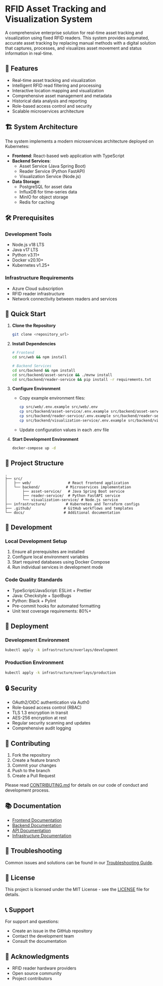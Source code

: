 # RFID Asset Tracking and Visualization System

A comprehensive enterprise solution for real-time asset tracking and visualization using fixed RFID readers. This system provides automated, accurate asset tracking by replacing manual methods with a digital solution that captures, processes, and visualizes asset movement and status information in real-time.

## 🚀 Features

- Real-time asset tracking and visualization
- Intelligent RFID read filtering and processing
- Interactive location mapping and visualization
- Comprehensive asset management and metadata
- Historical data analysis and reporting
- Role-based access control and security
- Scalable microservices architecture

## 🏗️ System Architecture

The system implements a modern microservices architecture deployed on Kubernetes:

- **Frontend**: React-based web application with TypeScript
- **Backend Services**: 
  - Asset Service (Java Spring Boot)
  - Reader Service (Python FastAPI)
  - Visualization Service (Node.js)
- **Data Storage**:
  - PostgreSQL for asset data
  - InfluxDB for time-series data
  - MinIO for object storage
  - Redis for caching

## 🛠️ Prerequisites

### Development Tools
- Node.js v18 LTS
- Java v17 LTS
- Python v3.11+
- Docker v20.10+
- Kubernetes v1.25+

### Infrastructure Requirements
- Azure Cloud subscription
- RFID reader infrastructure
- Network connectivity between readers and services

## 🚦 Quick Start

1. **Clone the Repository**
   ```bash
   git clone <repository_url>
   ```

2. **Install Dependencies**
   ```bash
   # Frontend
   cd src/web && npm install

   # Backend Services
   cd src/backend && npm install
   cd src/backend/asset-service && ./mvnw install
   cd src/backend/reader-service && pip install -r requirements.txt
   ```

3. **Configure Environment**
   - Copy example environment files:
     ```bash
     cp src/web/.env.example src/web/.env
     cp src/backend/asset-service/.env.example src/backend/asset-service/.env
     cp src/backend/reader-service/.env.example src/backend/reader-service/.env
     cp src/backend/visualization-service/.env.example src/backend/visualization-service/.env
     ```
   - Update configuration values in each .env file

4. **Start Development Environment**
   ```bash
   docker-compose up -d
   ```

## 📁 Project Structure

```
.
├── src/
│   ├── web/                 # React frontend application
│   └── backend/            # Microservices implementation
│       ├── asset-service/   # Java Spring Boot service
│       ├── reader-service/  # Python FastAPI service
│       └── visualization-service/ # Node.js service
├── infrastructure/         # Kubernetes and Terraform configs
├── .github/               # GitHub workflows and templates
└── docs/                  # Additional documentation
```

## 🔧 Development

### Local Development Setup
1. Ensure all prerequisites are installed
2. Configure local environment variables
3. Start required databases using Docker Compose
4. Run individual services in development mode

### Code Quality Standards
- TypeScript/JavaScript: ESLint + Prettier
- Java: Checkstyle + SpotBugs
- Python: Black + Pylint
- Pre-commit hooks for automated formatting
- Unit test coverage requirements: 80%+

## 🚀 Deployment

### Development Environment
```bash
kubectl apply -k infrastructure/overlays/development
```

### Production Environment
```bash
kubectl apply -k infrastructure/overlays/production
```

## 🔒 Security

- OAuth2/OIDC authentication via Auth0
- Role-based access control (RBAC)
- TLS 1.3 encryption in transit
- AES-256 encryption at rest
- Regular security scanning and updates
- Comprehensive audit logging

## 🤝 Contributing

1. Fork the repository
2. Create a feature branch
3. Commit your changes
4. Push to the branch
5. Create a Pull Request

Please read [CONTRIBUTING.md](.github/CONTRIBUTING.md) for details on our code of conduct and development process.

## 📚 Documentation

- [Frontend Documentation](src/web/README.md)
- [Backend Documentation](src/backend/README.md)
- [API Documentation](src/backend/api-gateway/README.md)
- [Infrastructure Documentation](infrastructure/README.md)

## 🔧 Troubleshooting

Common issues and solutions can be found in our [Troubleshooting Guide](docs/troubleshooting.md).

## 📄 License

This project is licensed under the MIT License - see the [LICENSE](LICENSE) file for details.

## 📞 Support

For support and questions:
- Create an issue in the GitHub repository
- Contact the development team
- Consult the documentation

## 🙏 Acknowledgments

- RFID reader hardware providers
- Open source community
- Project contributors